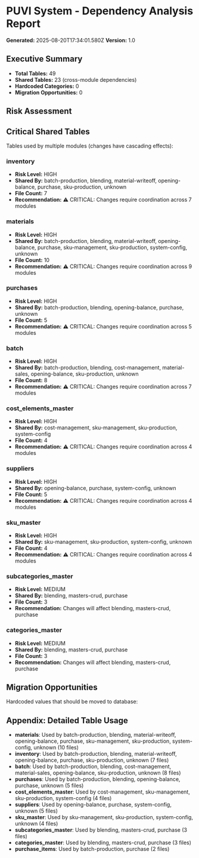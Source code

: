 # PUVI System - Dependency Analysis Report

**Generated:** 2025-08-20T17:34:01.580Z
**Version:** 1.0

## Executive Summary

- **Total Tables:** 49
- **Shared Tables:** 23 (cross-module dependencies)
- **Hardcoded Categories:** 0
- **Migration Opportunities:** 0

## Risk Assessment

## Critical Shared Tables

Tables used by multiple modules (changes have cascading effects):

### inventory
- **Risk Level:** HIGH
- **Shared By:** batch-production, blending, material-writeoff, opening-balance, purchase, sku-production, unknown
- **File Count:** 7
- **Recommendation:** ⚠️ CRITICAL: Changes require coordination across 7 modules

### materials
- **Risk Level:** HIGH
- **Shared By:** batch-production, blending, material-writeoff, opening-balance, purchase, sku-management, sku-production, system-config, unknown
- **File Count:** 10
- **Recommendation:** ⚠️ CRITICAL: Changes require coordination across 9 modules

### purchases
- **Risk Level:** HIGH
- **Shared By:** batch-production, blending, opening-balance, purchase, unknown
- **File Count:** 5
- **Recommendation:** ⚠️ CRITICAL: Changes require coordination across 5 modules

### batch
- **Risk Level:** HIGH
- **Shared By:** batch-production, blending, cost-management, material-sales, opening-balance, sku-production, unknown
- **File Count:** 8
- **Recommendation:** ⚠️ CRITICAL: Changes require coordination across 7 modules

### cost_elements_master
- **Risk Level:** HIGH
- **Shared By:** cost-management, sku-management, sku-production, system-config
- **File Count:** 4
- **Recommendation:** ⚠️ CRITICAL: Changes require coordination across 4 modules

### suppliers
- **Risk Level:** HIGH
- **Shared By:** opening-balance, purchase, system-config, unknown
- **File Count:** 5
- **Recommendation:** ⚠️ CRITICAL: Changes require coordination across 4 modules

### sku_master
- **Risk Level:** HIGH
- **Shared By:** sku-management, sku-production, system-config, unknown
- **File Count:** 4
- **Recommendation:** ⚠️ CRITICAL: Changes require coordination across 4 modules

### subcategories_master
- **Risk Level:** MEDIUM
- **Shared By:** blending, masters-crud, purchase
- **File Count:** 3
- **Recommendation:** Changes will affect blending, masters-crud, purchase

### categories_master
- **Risk Level:** MEDIUM
- **Shared By:** blending, masters-crud, purchase
- **File Count:** 3
- **Recommendation:** Changes will affect blending, masters-crud, purchase

## Migration Opportunities

Hardcoded values that should be moved to database:

## Appendix: Detailed Table Usage

- **materials**: Used by batch-production, blending, material-writeoff, opening-balance, purchase, sku-management, sku-production, system-config, unknown (10 files)
- **inventory**: Used by batch-production, blending, material-writeoff, opening-balance, purchase, sku-production, unknown (7 files)
- **batch**: Used by batch-production, blending, cost-management, material-sales, opening-balance, sku-production, unknown (8 files)
- **purchases**: Used by batch-production, blending, opening-balance, purchase, unknown (5 files)
- **cost_elements_master**: Used by cost-management, sku-management, sku-production, system-config (4 files)
- **suppliers**: Used by opening-balance, purchase, system-config, unknown (5 files)
- **sku_master**: Used by sku-management, sku-production, system-config, unknown (4 files)
- **subcategories_master**: Used by blending, masters-crud, purchase (3 files)
- **categories_master**: Used by blending, masters-crud, purchase (3 files)
- **purchase_items**: Used by batch-production, purchase (2 files)